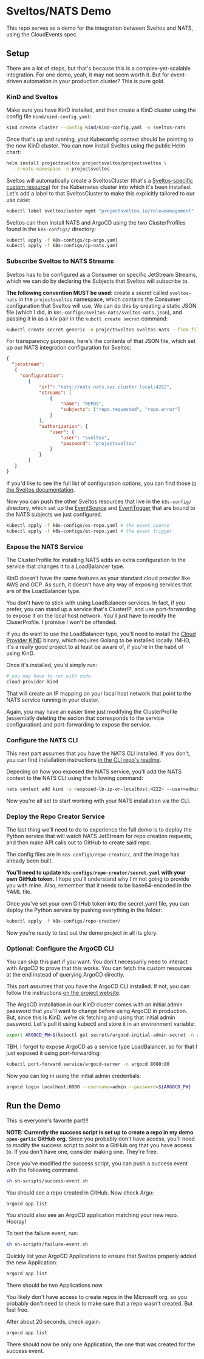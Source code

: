 # Sveltos/NATS Demo

This repo serves as a demo for the integration between Sveltos and NATS, using the CloudEvents spec.

## Setup

There are a lot of steps, but that's because this is a complex-yet-scalable integration. For one demo, yeah, it may not seem worth it. But for event-driven automation in your production cluster? This is pure gold.

### KinD and Sveltos

Make sure you have KinD installed, and then create a KinD cluster using the config file `kind/kind-config.yaml`:

```sh
kind create cluster --config kind/kind-config.yaml -n sveltos-nats
```

Once that's up and running, yout Kubeconfig context should be pointing to the new KinD cluster. You can now install Sveltos using the public Helm chart:

```sh
helm install projectsveltos projectsveltos/projectsveltos \
  --create-namespace -n projectsveltos
```

Sveltos will automatically create a SveltosCluster (that's a [Sveltos-specific custom resource](https://projectsveltos.github.io/sveltos/latest/register/register-cluster/#programmatic-registration)) for the Kubernetes cluster into which it's been installed. Let's add a label to that SveltosCluster to make this explicitly tailored to our use case:

```sh
kubectl label sveltoscluster mgmt "projectsveltos.io/role=management" -n mgmt
```

Sveltos can then install NATS and ArgoCD using the two ClusterProfiles found in the `k8s-configs/` directory:

```sh
kubectl apply -f k8s-configs/cp-argo.yaml
kubectl apply -f k8s-configs/cp-nats.yaml
```

### Subscribe Sveltos to NATS Streams

Sveltos has to be configured as a Consumer on specific JetStream Streams, which we can do by declaring the Subjects that Sveltos will subscribe to.

**The following convention MUST be used:** create a secret called `sveltos-nats` in the `projectsveltos` namespace, which contains the Consumer configuration that Sveltos will use. We can do this by creating a static JSON file (which I did, in `k8s-configs/sveltos-nats/sveltos-nats.json`), and passing it in as a k/v pair in the `kubctl create secret` command:

```sh
kubectl create secret generic -n projectsveltos sveltos-nats --from-file=sveltos-nats=k8s-configs/sveltos-nats/sveltos-nats.json
```

For transparency purposes, here's the contents of that JSON file, which set up our NATS integration configuration for Sveltos:

```JSON
{
  "jetstream":
   {
     "configuration":
        {
            "url": "nats://nats.nats.svc.cluster.local:4222",
            "streams": [
                {
                    "name": "REPOS",
                    "subjects": ["repo.requested", "repo.error"]
                }
            ],
            "authorization": {
                "user": {
                    "user": "sveltos",
                    "password": "projectsveltos"
                }
            }
        }
   }
}
```

If you'd like to see the full list of configuration options, you can find those [in the Sveltos documentation](https://projectsveltos.github.io/sveltos/main/events/nats/#nats-and-jetstream-configuration-options).

Now you can push the other Sveltos resources that live in the `k8s-config/` directory, which set up the [EventSource](https://projectsveltos.github.io/sveltos/main/events/addon_event_deployment/#eventsource) and [EventTrigger](https://projectsveltos.github.io/sveltos/main/events/addon_event_deployment/#eventtrigger) that are bound to the NATS subjects we just configured.

```sh
kubectl apply -f k8s-configs/es-repo.yaml # the event source
kubectl apply -f k8s-configs/et-repo.yaml # the event trigger
```

### Expose the NATS Service

The ClusterProfile for installing NATS adds an extra configuration to the service that changes it to a LoadBalancer type.

KinD doesn't have the same features as your standard cloud provider like AWS and GCP. As such, it doesn't have any way of exposing services that are of the LoadBalancer type. 

You don't have to stick with using LoadBalancer services. In fact, if you prefer, you can stand up a service that's ClusterIP, and use port-forwarding to expose it on the local host network. You'll just have to modify the CluserProfile. I promise I won't be offended.

If you do want to use the LoadBalancer type, you'll need to install the [Cloud Provider KIND](https://kind.sigs.k8s.io/docs/user/loadbalancer) binary, which requires Golang to be installed locally. IMHO, it's a really good project to at least be aware of, if you're in the habit of using KinD.

Once it's installed, you'd simply run:

```sh
# you may have to run with sudo
cloud-provider-kind
```

That will create an IP mapping on your local host network that point to the NATS service running in your cluster.

Again, you may have an easier time just modifying the ClusterProfile (essentially deleting the secion that corresponds to the service configuration) and port-forwarding to expose the service.

### Configure the NATS CLI

This next part assumes that you have the NATS CLI installed. If you don't, you can find installation instructions [in the CLI repo's readme](https://github.com/nats-io/natscli?tab=readme-ov-file#installation).

Depeding on how you exposed the NATS service, you'll add the NATS context to the NATS CLI using the following command:

```sh
nats context add kind -s <exposed-lb-ip-or-localhost:4222> --user=admin --password=admin --description="KindWithSveltos" --select
```

Now you're all set to start working with your NATS installation via the CLI.

### Deploy the Repo Creator Service

The last thing we'll need to do to experience the full demo is to deploy the Python service that will watch NATS JetStream for repo creation requests, and then make API calls out to GitHub to create said repo.

The config files are in `k8s-configs/repo-creator/`, and the image has already been built.

**You'll need to update `k8s-configs/repo-creator/secret.yaml` with your own GitHub token.** I hope you'll understand why I'm not going to provide you with mine. Also, remember that it needs to be base64-encoded in the YAML file.

Once you've set your own GitHub token into the secret.yaml file, you can deploy the Python service by pushing everything in the folder:

```sh
kubectl apply -f k8s-configs/repo-creator/
```

Now you're ready to test out the demo project in all its glory.

### Optional: Configure the ArgoCD CLI

You can skip this part if you want. You don't necessarily need to interact with ArgoCD to prove that this works. You can fetch the custom resources at the end instead of querying ArgoCD directly.

This part assumes that you have the ArgoCD CLI installed. If not, you can follow the instructions [on the project website](https://argo-cd.readthedocs.io/en/stable/cli_installation/).

The ArgoCD installation in our KinD cluster comes with an initial admin password that you'll want to change before using ArgoCD in production. But, since this is KinD, we're ok fetching and using that initial admin password. Let's pull it using kubectl and store it in an environment variable:

```sh
export ARGOCD_PW=$(kubectl get secrets/argocd-initial-admin-secret -n argocd --template={{.data.password}} | base64 -d)
```

TBH, I forgot to expose ArgoCD as a service type LoadBalancer, so for that I just exposed it using port-forwarding:

```sh
kubectl port-forward service/argocd-server -n argocd 8080:80
```

Now you can log in using the initial admin credentials:

```sh
argocd login localhost:8080 --username=admin --password=${ARGOCD_PW}
```

## Run the Demo

This is everyone's favorite part!!!

**NOTE: Currently the success script is set up to create a repo in my demo `open-garlic` GitHub org.** Since you probably don't have access, you'll need to modify the success script to point to a GitHub org that you have access to. If you don't have one, consider making one. They're free.

Once you've modified the success script, you can push a success event with the following command:

```sh
sh sh-scripts/success-event.sh
```

You should see a repo created in GitHub. Now check Argo:

```sh
argocd app list
```

You should also see an ArgoCD application matching your new repo. Hooray!

To test the failure event, run:

```sh
sh sh-scripts/failure-event.sh
```

Quickly list your ArgoCD Applications to ensure that Sveltos properly added the new Application:

```sh
argocd app list
```

There should be two Applications now.

You likely don't have access to create repos in the Microsoft org, so you probably don't need to check to make sure that a repo wasn't created. But feel free.

After about 20 seconds, check again:

```sh
argocd app list
```

There should now be only one Application, the one that was created for the success event.

